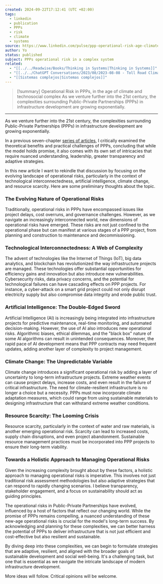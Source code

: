 ```yaml
---
created: 2024-09-22T17:12:41 (UTC +02:00)
tags:
  - linkedin
  - publication
  - PPPs
  - risk
  - climate
  - systems
source: https://www.linkedin.com/pulse/ppp-operational-risk-age-climate-technosocial-complex-jose-cordovilla/
author: Yo
status: published
subject: PPPs operational risk in a complex system
related:
  - "[[../../Readwise/Books/Thinking in Systems|Thinking in Systems]]"
  - "[[../../ChatGPT Conversations/2023/08/2023-08-08 - Toll Road Climate Adaptation|Toll Road Climate Adaptation]]"
  - "[[Sistemas complejos|Sistemas complejos]]"
---
```


> [!summary] Operational Risk in PPPs, in the age of climate and technosocial complex
> As we venture further into the 21st century, the complexities surrounding Public-Private Partnerships (PPPs) in infrastructure development are growing exponentially.

---
As we venture further into the 21st century, the complexities surrounding Public-Private Partnerships (PPPs) in infrastructure development are growing exponentially.

In a previous seven-chapter [series of articles](https://www.linkedin.com/pulse/ppp-crisis-part-one-intro-jose-cordovilla?utm_source=share&utm_medium=member_ios&utm_campaign=share_via), I critically examined the theoretical benefits and practical challenges of PPPs, concluding that while the model holds promise, it also comes with its own set of intricacies that require nuanced understanding, leadership, greater transparency and adaptive strategies.

In this new article I want to rekindle that discussion by focusing on the evolving landscape of operational risks, particularly in the context of technological interconnectedness, artificial intelligence, climate change, and resource scarcity. Here are some preliminary thoughts about the topic.

### The Evolving Nature of Operational Risks

Traditionally, operational risks in PPPs have encompassed issues like project delays, cost overruns, and governance challenges. However, as we navigate an increasingly interconnected world, new dimensions of operational risks have emerged. These risks are not just confined to the operational phase but can manifest at various stages of a PPP project, from planning and construction to maintenance and decommissioning.

### Technological Interconnectedness: A Web of Complexity

The advent of technologies like the Internet of Things (IoT), big data analytics, and blockchain has revolutionized the way infrastructure projects are managed. These technologies offer substantial opportunities for efficiency gains and innovation but also introduce new vulnerabilities. Cybersecurity risks, data privacy concerns, and the potential for technological failures can have cascading effects on PPP projects. For instance, a cyber-attack on a smart grid project could not only disrupt electricity supply but also compromise data integrity and erode public trust.

### Artificial Intelligence: The Double-Edged Sword

Artificial Intelligence (AI) is increasingly being integrated into infrastructure projects for predictive maintenance, real-time monitoring, and automated decision-making. However, the use of AI also introduces new operational risks. Algorithmic biases, ethical dilemmas, and the "black box" nature of some AI algorithms can result in unintended consequences. Moreover, the rapid pace of AI development means that PPP contracts may need frequent updates, adding another layer of complexity to project management.

### Climate Change: The Unpredictable Variable

Climate change introduces a significant operational risk by adding a layer of uncertainty to long-term infrastructure projects. Extreme weather events can cause project delays, increase costs, and even result in the failure of critical infrastructure. The need for climate-resilient infrastructure is no longer a choice but a necessity. PPPs must now incorporate climate adaptation measures, which could range from using sustainable materials to designing infrastructure that can withstand extreme weather conditions.

### Resource Scarcity: The Looming Crisis

Resource scarcity, particularly in the context of water and raw materials, is another emerging operational risk. Scarcity can lead to increased costs, supply chain disruptions, and even project abandonment. Sustainable resource management practices must be incorporated into PPP projects to ensure their long-term viability.

### Towards a Holistic Approach to Managing Operational Risks

Given the increasing complexity brought about by these factors, a holistic approach to managing operational risks is imperative. This involves not just traditional risk assessment methodologies but also adaptive strategies that can respond to rapidly changing scenarios. I believe transparency, stakeholder engagement, and a focus on sustainability should act as guiding principles.

The operational risks in Public-Private Partnerships have evolved, influenced by a host of factors that reflect our changing world. While the promise of PPPs remains compelling, a nuanced understanding of these new-age operational risks is crucial for the model's long-term success. By acknowledging and planning for these complexities, we can better harness the potential of PPPs to deliver infrastructure that is not just efficient and cost-effective but also resilient and sustainable.

By diving deep into these complexities, we can begin to formulate strategies that are adaptive, resilient, and aligned with the broader goals of sustainable development and social well-being. It's a challenging task, but one that is essential as we navigate the intricate landscape of modern infrastructure development.

More ideas will follow. Critical opinions will be welcome.
